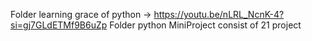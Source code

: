 Folder learning grace of python -> https://youtu.be/nLRL_NcnK-4?si=gj7GLdETMf9B6uZp
Folder python MiniProject consist of 21 project
